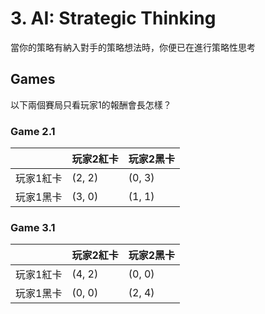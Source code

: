 # 3. AI: Strategic Thinking

當你的策略有納入對手的策略想法時，你便已在進行策略性思考

## Games

以下兩個賽局只看玩家1的報酬會長怎樣？

### Game 2.1

|  |玩家2紅卡  |玩家2黑卡  |
|---|---|---|
|玩家1紅卡  |(2, 2)  |(0, 3)  |
|玩家1黑卡  |(3, 0)  |(1, 1)  |


### Game 3.1

|  |玩家2紅卡  |玩家2黑卡  |
|---|---|---|
|玩家1紅卡  |(4, 2)  |(0, 0)  |
|玩家1黑卡  |(0, 0)  |(2, 4)  |
